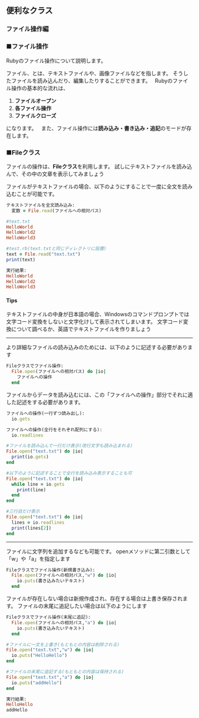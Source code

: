 ## 便利なクラス
### ファイル操作編

### ■ファイル操作

Rubyのファイル操作について説明します。

ファイル、とは、テキストファイルや、画像ファイルなどを指します。
そうしたファイルを読み込んだり、編集したりすることができます。
&nbsp;
Rubyのファイル操作の基本的な流れは、

1. **ファイルオープン**
2. **各ファイル操作**
3. **ファイルクローズ**

になります。
&nbsp;
また、ファイル操作には**読み込み・書き込み・追記**のモードが存在します。


### ■Fileクラス

ファイルの操作は、**Fileクラス**を利用します。
試しにテキストファイルを読み込んで、その中の文章を表示してみましょう

ファイルがテキストファイルの場合、以下のようにすることで一度に全文を読み込むことが可能です。

``` Ruby
テキストファイルを全文読み込み:
  変数 = File.read(ファイルへの相対パス)
```

``` Ruby
#text.txt
HelloWorld
HelloWorld2
HelloWorld3
```

``` Ruby
#test.rb(text.txtと同じディレクトリに設置)
text = File.read("text.txt")
print(text)
```

``` Ruby
実行結果:
HelloWorld
HelloWorld2
HelloWorld3
```

#### Tips
テキストファイルの中身が日本語の場合、Windowsのコマンドプロンプトでは文字コード変換をしないと文字化けして表示されてしまいます。
文字コード変換について調べるか、英語でテキストファイルを作りましょう

---

より詳細なファイルの読み込みのためには、以下のように記述する必要があります

``` Ruby
Fileクラスでファイル操作:
  File.open(ファイルへの相対パス) do |io|
    ファイルへの操作
  end
```

ファイルからデータを読み込むには、この「ファイルへの操作」部分でそれに適した記述をする必要があります。

``` Ruby
ファイルへの操作(一行ずつ読み出し):
  io.gets
```

``` Ruby
ファイルへの操作(全行をそれぞれ配列にする):
  io.readlines
```

``` Ruby
#ファイルを読み込んで一行だけ表示(改行文字も読み込まれる)
File.open("text.txt") do |io|
  print(io.gets)
end

#以下のように記述することで全行を読み込み表示することも可
File.open("text.txt") do |io|
  while line = io.gets
    print(line)
  end
end

#三行目だけ表示
File.open("text.txt") do |io|
  lines = io.readlines
  print(lines[2])
end
```

---
ファイルに文字列を追加するなども可能です。
openメソッドに第二引数として「w」や「a」を指定します

``` Ruby
Fileクラスでファイル操作(新規書き込み):
  File.open(ファイルへの相対パス,"w") do |io|
    io.puts(書き込みたいテキスト)
  end
```

ファイルが存在しない場合は新規作成され、存在する場合は上書き保存されます。
ファイルの末尾に追記したい場合は以下のようにします

``` Ruby
Fileクラスでファイル操作(末尾に追記):
  File.open(ファイルへの相対パス,"a") do |io|
    io.puts(書き込みたいテキスト)
  end　
```

``` Ruby
#ファイルに一文を上書き(もともとの内容は削除される)
File.open("text.txt","w") do |io|
  io.puts("HelloHello")
end

#ファイルの末尾に追記する(もともとの内容は保持される)
File.open("text.txt","a") do |io|
  io.puts("addHello")
end
```

``` Ruby
実行結果:
HelloHello
addHello
```
